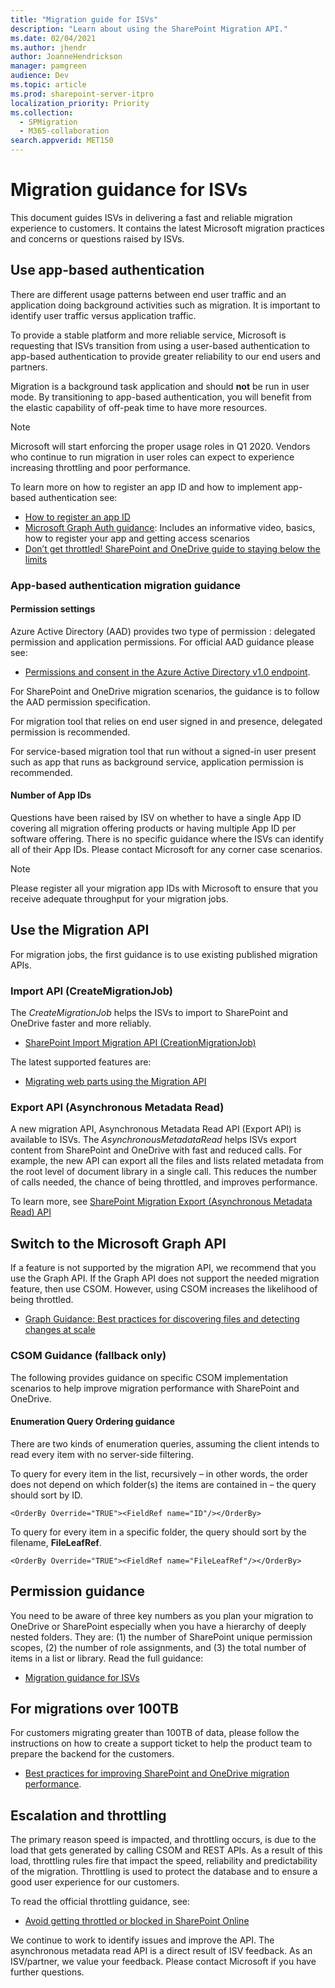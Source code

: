 ```yaml
---
title: "Migration guide for ISVs"
description: "Learn about using the SharePoint Migration API."
ms.date: 02/04/2021
ms.author: jhendr
author: JoanneHendrickson
manager: pamgreen
audience: Dev
ms.topic: article
ms.prod: sharepoint-server-itpro
localization_priority: Priority
ms.collection:
  - SPMigration
  - M365-collaboration
search.appverid: MET150
---
```

# Migration guidance for ISVs

This document guides ISVs in delivering a fast and reliable migration experience to customers. It contains the latest Microsoft migration practices and concerns or questions raised by ISVs.

## Use app-based authentication

There are different usage patterns between end user traffic and an application doing background activities such as migration. It is important to identify user traffic versus application traffic.

To provide a stable platform and more reliable service, Microsoft is requesting that ISVs transition from using a user-based authentication to app-based authentication to provide greater reliability to our end users and partners.

Migration is a background task application and should **not** be run in user mode. By transitioning to app-based authentication, you will benefit from the elastic capability of off-peak time to have more resources.

> [!Note]
> Microsoft will start enforcing the proper usage roles in Q1 2020. Vendors who continue to run migration in user roles can expect to experience increasing throttling and poor performance.

To learn more on how to register an app ID and how to implement app-based authentication see:

- [How to register an app ID](/azure/active-directory/develop/active-directory-v2-registration-portal)
- [Microsoft Graph Auth guidance](/graph/auth):   Includes an informative video, basics, how to register your app and getting access scenarios
- [Don’t get throttled! SharePoint and OneDrive guide to staying below the limits](https://www.youtube.com/watch?v=_pBHfGGdMfE)

### App-based authentication migration guidance

#### Permission settings

Azure Active Directory (AAD) provides two type of permission : delegated permission and application permissions. For official AAD guidance please see:

- [Permissions and consent in the Azure Active Directory v1.0 endpoint](/azure/active-directory/develop/v1-permissions-and-consent).

For SharePoint and OneDrive migration scenarios, the guidance is to follow the AAD permission specification.

For migration tool that relies on end user signed in and presence, delegated permission is recommended.

For service-based migration tool that run without a signed-in user present such as app that runs as background service, application permission is recommended.

#### Number of App IDs

Questions have been raised by ISV on whether to have a single App ID covering all migration offering products or having multiple App ID per software offering. There is no specific guidance where the ISVs can identify all of their App IDs. Please contact Microsoft for any corner case scenarios.

> [!Note]
> Please register all your migration app IDs with Microsoft to ensure that you receive adequate throughput for your migration jobs.

## Use the Migration API

For migration jobs, the first guidance is to use existing published migration APIs.

### Import API (CreateMigrationJob)

The *CreateMigrationJob* helps the ISVs to import to SharePoint and OneDrive faster and more reliably.

- [SharePoint Import Migration API (CreationMigrationJob)](migration-api-overview.md)

The latest supported features are:

- [Migrating web parts using the Migration API](migrate-webparts-with-migrationapi.md)

### Export API (Asynchronous Metadata Read)

A new migration API, Asynchronous Metadata Read API (Export API) is  available to ISVs. The *AsynchronousMetadataRead* helps ISVs export content from SharePoint and OneDrive with fast and reduced calls. For example, the new API can export all the files and lists related metadata from the  root level of document library in a single call. This reduces the number of calls needed, the chance of being throttled, and improves performance.

To learn more, see [SharePoint Migration Export (Asynchronous Metadata Read) API](export-amr-api.md)

## Switch to the Microsoft Graph API

If a feature is not supported by the migration API, we recommend that you use the Graph API.  If the Graph API does not support the needed migration feature, then use CSOM. However, using CSOM increases the likelihood of being throttled.

- [Graph Guidance: Best practices for discovering files and detecting changes at scale](/onedrive/developer/rest-api/concepts/scan-guidance)

### CSOM Guidance (fallback only)

The following provides guidance on specific CSOM implementation scenarios to help improve migration performance with SharePoint and OneDrive.

#### Enumeration Query Ordering guidance

There are two kinds of enumeration queries, assuming the client intends to read every item with no server-side filtering.

To query for every item in the list, recursively – in other words, the order does not depend on which folder(s) the items are contained in – the query should sort by ID.

`<OrderBy Override="TRUE"><FieldRef name="ID"/></OrderBy>`

To query for every item in a specific folder, the query should sort by the filename, **FileLeafRef**.

`<OrderBy Override="TRUE"><FieldRef name="FileLeafRef"/></OrderBy>`

## Permission guidance

You need to be aware of three key numbers as you plan your migration to OneDrive or SharePoint especially when you have a hierarchy of deeply nested folders. They are: (1) the number of SharePoint unique permission scopes, (2) the number of role assignments, and (3) the total number of items in a list or library. Read the full guidance:

- [Migration guidance for ISVs](migration-isv-guidance.md)

## For migrations over 100TB

For customers migrating greater than 100TB of data, please follow the instructions on how to create a support ticket to help the product team to prepare the backend for the customers.

- [Best practices for improving SharePoint and OneDrive migration performance](/sharepointmigration/sharepoint-online-and-onedrive-migration-speed).

## Escalation and throttling

The primary reason speed is impacted, and throttling occurs, is due to the load that gets generated by calling CSOM and REST APIs. As a result of this load, throttling rules fire that impact the speed, reliability and predictability of the migration. Throttling is used to protect the database and to ensure a good user experience for our customers.

To read the official throttling guidance, see:

- [Avoid getting throttled or blocked in SharePoint Online](https://aka.ms/spo429)

We continue to work to identify issues and improve the API. The asynchronous metadata read API is a direct result of ISV feedback. As an ISV/partner, we value your feedback. Please contact Microsoft if you have further questions.
